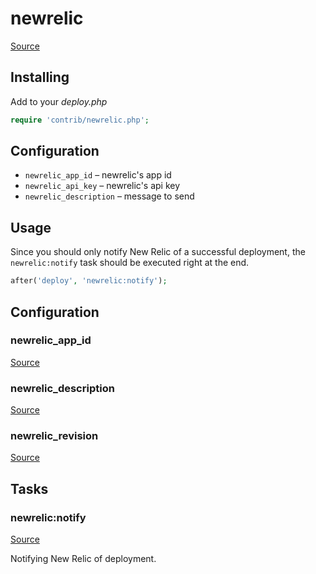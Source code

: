 <!-- DO NOT EDIT THIS FILE! -->
<!-- Instead edit contrib/newrelic.php -->
<!-- Then run bin/docgen -->

# newrelic

[Source](/contrib/newrelic.php)


## Installing

Add to your _deploy.php_

```php
require 'contrib/newrelic.php';
```

## Configuration

- `newrelic_app_id` – newrelic's app id
- `newrelic_api_key` – newrelic's api key
- `newrelic_description` – message to send

## Usage

Since you should only notify New Relic of a successful deployment, the `newrelic:notify` task should be executed right at the end.

```php
after('deploy', 'newrelic:notify');
```




## Configuration
### newrelic_app_id
[Source](https://github.com/deployphp/deployer/blob/master/contrib/newrelic.php#L30)





### newrelic_description
[Source](https://github.com/deployphp/deployer/blob/master/contrib/newrelic.php#L34)





### newrelic_revision
[Source](https://github.com/deployphp/deployer/blob/master/contrib/newrelic.php#L38)






## Tasks

### newrelic:notify
[Source](https://github.com/deployphp/deployer/blob/master/contrib/newrelic.php#L43)

Notifying New Relic of deployment.




